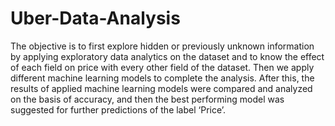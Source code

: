 # Uber-Data-Analysis
The objective is to first explore hidden or previously unknown information by applying exploratory data analytics on the dataset and to know the effect of each field on price with every other field of the dataset. Then we apply different machine learning models to complete the analysis. After this, the results of applied machine learning models were compared and analyzed on the basis of accuracy, and then the best performing model was suggested for further predictions of the label ‘Price’.
